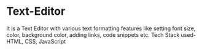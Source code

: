 # Text-Editor
It is a Text Editor with various text formatting features like setting font size, color, background color, adding links, code snippets etc. Tech Stack used- HTML, CSS, JavaScript   
